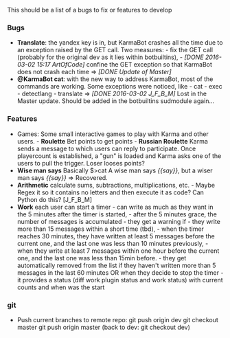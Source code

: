 This should be a list of a bugs to fix or features to develop

### Bugs

- **Translate**: the yandex key is in, but KarmaBot crashes all the time due to an exception raised by the GET call. 
        Two measures:
            - fix the GET call (probably for the original dev as it lies within botbuiltins),
            - _[DONE 2016-03-02 15:17 ArtOfCode]_ confine the GET exception so that KarmaBot does not crash each time
        => _[DONE Update of Master]_
- **@KarmaBot cat**: with the new way to address KarmaBot, most of the commands are working. Some exceptions were noticed, like
            - cat
            - exec
            - detectlang
            - translate
        => _[DONE 2016-03-02 J_F_B_M]_
        Lost in the Master update. Should be added in the botbuiltins sudmodule again...
        

### Features

- Games: Some small interactive games to play with Karma and other users.
        - **Roulette** Bet points to get points
        - **Russian Roulette** Karma sends a message to which users can reply to participate. Once playercount is established, a "gun" is loaded and Karma asks one of the users to pull the trigger. Loser looses points?
- **Wise man says** Basically $>cat A wise man says *{{say}}*, but a wiser man says *{{say}}*
	=> Recovered.
- **Arithmetic** calculate sums, subtractions, multiplications, etc.
        - Maybe Regex it so it contains no letters and then execute it as code? Can Python do this? [J_F_B_M]
- **Work** each user can start a timer
        - can write as much as they want in the 5 minutes after the timer is started,
        - after the 5 minutes grace, the number of messages is accumulated
        - they get a warning if
                - they write more than 15 messages within a short time (tbd),
                - when the timer reaches 30 minutes, they have written at least 5 messages before the current one, and the last one was less 
                  than 10 minutes previously,
                - when they write at least 7 messages within one hour before the current one, and the last one was less than 15min before.
        - they get automatically removed from the list if they haven't written more than 5 messages in the last 60 minutes OR when they decide to stop the timer
        - it provides a status (diff work plugin status and work status) with current counts and when was the start


### git

- Push current branches to remote repo:
                git push origin dev
                git checkout master
                git push origin master
                (back to dev: git checkout dev)






